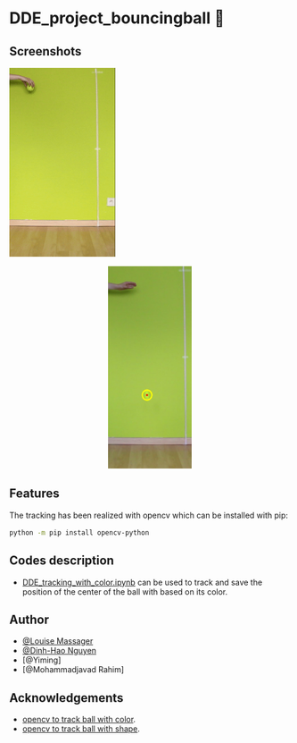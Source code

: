 # DDE_project_bouncingball 🥎


## Screenshots
![](test.gif)
<div align="center">
  <a href="https://github.com/LouiseMassager/DDE_project_bouncingball/tracking">
    <img src="tracking/demo_pictures/track_tennis_color.jpg" width=150>
  </a>
</div>

## Features
The tracking has been realized with opencv which can be installed with pip:
```bash
python -m pip install opencv-python
```

## Codes description

* [DDE_tracking_with_color.ipynb](https://github.com/LouiseMassager/DDE_project_bouncingball/blob/main/tracking/DDE_tracking_with_color.ipynb) can be used to track and save the position of the center of the ball with based on its color.

## Author

- [@Louise Massager](https://github.com/LouiseMassager)
- [@Dinh-Hao Nguyen](https://github.com/Dinh-Hao-Nguyen)
- [@Yiming]
- [@Mohammadjavad Rahim]


## Acknowledgements

- [opencv to track ball with color](https://stackoverflow.com/questions/63730808/golf-ball-tracking-in-python-opencv-with-different-color-balls).
- [opencv to track ball with shape](https://www.youtube.com/watch?v=RaCwLrKuS1w&ab_channel=CodeSavant).
